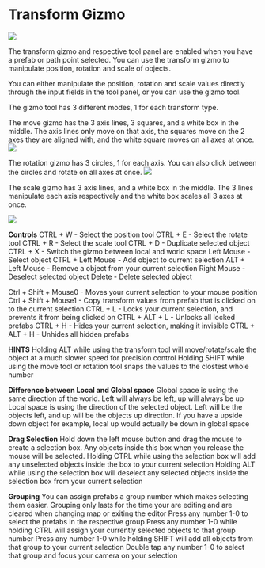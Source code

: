 # Transform Gizmo

![](https://i.gyazo.com/62c0f7a43ca9f7e9e806fc7531b22190.png)

The transform gizmo and respective tool panel are enabled when you have a prefab or path point selected. 
You can use the transform gizmo to manipulate position, rotation and scale of objects.

You can either manipulate the position, rotation and scale values directly through the input fields in the tool panel, 
or you can use the gizmo tool.

The gizmo tool has 3 different modes, 1 for each transform type.

The move gizmo has the 3 axis lines, 3 squares, and a white box in the middle. The axis lines only move on that axis, 
the squares move on the 2 axes they are aligned with, and the white square moves on all axes at once.
![](https://i.gyazo.com/828d0ba34f845d3047d06cc5542db9a9.png)

The rotation gizmo has 3 circles, 1 for each axis. You can also click between the circles and rotate on all axes at once.
![](https://i.gyazo.com/248b36e3ebb0d5237e0b841b008dd856.png)

The scale gizmo has 3 axis lines, and a white box in the middle. The 3 lines manipulate each axis respectively and the
white box scales all 3 axes at once.

![](https://i.gyazo.com/35f0d9f3e082abad94fee2b03b662d99.png)


**Controls**
CTRL + W - Select the position tool
CTRL + E - Select the rotate tool
CTRL + R - Select the scale tool
CTRL + D - Duplicate selected object
CTRL + X - Switch the gizmo between local and world space
Left Mouse - Select object
CTRL + Left Mouse - Add object to current selection
ALT + Left Mouse - Remove a object from your current selection
Right Mouse - Deselect selected object
Delete - Delete selected object

Ctrl + Shift + Mouse0 - Moves your current selection to your mouse position
Ctrl + Shift + Mouse1 - Copy transform values from prefab that is clicked on to the current selection
CTRL + L - Locks your current selection, and prevents it from being clicked on
CTRL + ALT + L - Unlocks all locked prefabs
CTRL + H - Hides your current selection, making it invisible
CTRL + ALT + H - Unhides all hidden prefabs

**HINTS** 
Holding ALT while using the transform tool will move/rotate/scale the object at a much slower speed for precision control
Holding SHIFT while using the move tool or rotation tool snaps the values to the clostest whole number

**Difference between Local and Global space**
Global space is using the same direction of the world. Left will always be left, up will always be up
Local space is using the direction of the selected object. Left will be the objects left, and up will be the objects up direction. 
If you have a upside down object for example, local up would actually be down in global space

**Drag Selection** 
Hold down the left mouse button and drag the mouse to create a selection box. Any objects inside this box when you release the mouse will be selected.
Holding CTRL while using the selection box will add any unselected objects inside the box to your current selection
Holding ALT while using the selection box will deselect any selected objects inside the selection box from your current selection

**Grouping** 
You can assign prefabs a group number which makes selecting them easier. Grouping only lasts for the time your are editing and are cleared when changing map or exiting the editor
Press any number 1-0 to select the prefabs in the respective group
Press any number 1-0 while holding CTRL will assign your currently selected objects to that group number
Press any number 1-0 while holding SHIFT will add all objects from that group to your current selection
Double tap any number 1-0 to select that group and focus your camera on your selection
